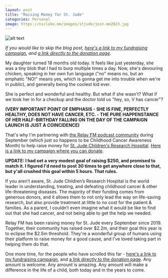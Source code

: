 ```yaml
---
layout: post
title: "Raising Money for St. Jude"
categories: Personal
image: https://niclake.me/images/stjude/join-me2023.jpg
---
```


![alt text][headerImg]

*If you would like to skip the blog post, [here's a link to my fundraising campaign][campaign], and [a link directly to the donation page][donate].*

My daughter turned 18 months old today. It feels like just yesterday, she was a tiny blob that I had to burp multiple times a day. Now, she's devouring chicken, speaking in her own fun language ("no" means no, but an emphatic "NO!" means yes, which is gonna get me into trouble when we're in public), and generally being the coolest kid ever.

She is perfect and wonderful and healthy. But what if she wasn't? What if we took her in for a checkup and the doctor told us "hey, so, V has cancer"?

<!-- more -->

**(VERY IMPORTANT POINT OF EMPHASIS - SHE IS FINE, PERFECTLY HEALTHY, DOES NOT HAVE CANCER, ETC. - THE PURE HAPPENSTANCE OF HER HALF-BIRTHDAY FALLING ON THE DAY OF THE CAMPAIGN LAUNCH IS JUST A COINCIDENCE)**

That's why I'm partnering with [the Relay FM podcast community][relay] during September (which just so happens to be Childhood Cancer Awareness Month) to help raise money for [St. Jude Children's Research Hospital][stjude]. [Here is a link to my campaign where you can donate][campaign].

**UPDATE: I had set a very modest goal of raising $250, and promised to match it. I figured I'd need to post 30 times to get anywhere close to that, but y'all crushed this goal within 5 hours. That rules.**

If you aren’t aware, St. Jude Children’s Research Hospital is the world leader in understanding, treating, and defeating childhood cancer & other life-threatening diseases. The majority of their funding comes from generous donors, and it allows them to not only lead the way on life-saving research, but also provide treatment at little to no cost for the patient & families. As a parent, I couldn’t even imagine what it would be like to find out that she had cancer, and not being able to get the help we needed.

Relay FM has been raising money for St. Jude every September since 2019. Together, their community has raised over $2.2m, and their goal this year is to eclipse the $2.5m threshold. They're a wonderful group of humans using their platform to raise money for a good cause, and I've loved taking part in helping them do that.

One more time, for the people who have scrolled this far - [here's a link to my fundraising campaign][campaign], and [a link directly to the donation page][donate]. Any amount is welcome. Any amount is amazing. Any amount will make a difference in the life of a child, both today and in the years to come.

[headerImg]: https://niclake.me/images/stjude/join-me2023.jpg "Join me (and V) in raising money for St. Jude"
[campaign]: https://tiltify.com/@niclake/nic-lake-for-st-jude-2023
[donate]: https://donate.tiltify.com/@niclake/nic-lake-for-st-jude-2023
[relay]: https://relay.experience.stjude.org
[stjude]: https://www.stjude.org